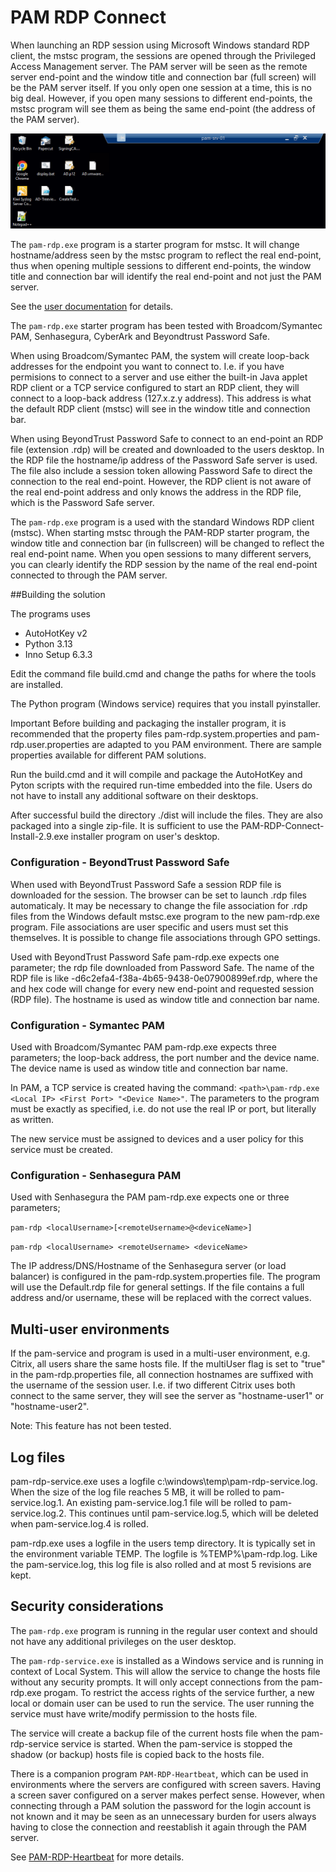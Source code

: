 # PAM RDP Connect

When launching an RDP session using Microsoft Windows standard RDP 
client, the mstsc program, the sessions are opened through the 
Privileged Access Management server. The PAM server will be seen as the 
remote server end-point and the window title and connection bar (full 
screen) will be the PAM server itself. If you only open one session at a 
time, this is no big deal. However, if you open many sessions to 
different end-points, the mstsc program will see them as being the same 
end-point (the address of the PAM server). 

![PAM RDP Connect](/Docs/ConnectionBar-PamServer.png)


The `pam-rdp.exe` program is a starter program for mstsc. It will change 
hostname/address seen by the mstsc program to reflect the real 
end-point, thus when opening multiple sessions to different end-points, 
the window title and connection bar will identify the real end-point and 
not just the PAM server. 

See the [user documentation](Docs/pam-rdp-connect.html) for details.


The `pam-rdp.exe` starter program has been tested with Broadcom/Symantec PAM, 
Senhasegura, CyberArk and Beyondtrust Password Safe. 

When using Broadcom/Symantec PAM, the system will create loop-back 
addresses for the endpoint you want to connect to. I.e. if you have 
permisions to connect to a server and use either the built-in Java 
applet RDP client or a TCP service configured to start an RDP client, 
they will connect to a loop-back address (127.x.z.y address). This 
address is what the default RDP client (mstsc) will see in the window 
title and connection bar. 

When using BeyondTrust Password Safe to connect to an end-point an RDP 
file (extension .rdp) will be created and downloaded to the users 
desktop. In the RDP file the hostname/ip address of the Password Safe 
server is used. The file also include a session token allowing Password 
Safe to direct the connection to the real end-point. However, the RDP 
client is not aware of the real end-point address and only knows the 
address in the RDP file, which is the Password Safe server. 

The `pam-rdp.exe` program is a used with the standard Windows RDP 
client (mstsc). When starting mstsc through the PAM-RDP starter program, 
the window title and connection bar (in fullscreen) will be changed to 
reflect the real end-point name. When you open sessions to many 
different servers, you can clearly identify the RDP session by the name 
of the real end-point connected to through the PAM server. 

##Building the solution

The programs uses
- AutoHotKey v2 
- Python 3.13
- Inno Setup 6.3.3

Edit the command file build.cmd and change the paths for where the 
tools are installed.

The Python program (Windows service) requires that you install pyinstaller.

Important
Before building and packaging the installer program, it is recommended that the 
property files pam-rdp.system.properties and pam-rdp.user.properties are adapted 
to you PAM environment. There are sample properties available for different PAM 
solutions.

Run the build.cmd and it will compile and package the AutoHotKey and Pyton scripts 
with the required run-time embedded into the file. Users
do not have to install any additional software on their desktops.

After successful build the directory ./dist will include the files. They are also 
packaged into a single zip-file.
It is sufficient to use the PAM-RDP-Connect-Install-2.9.exe installer program on
user's desktop.

### Configuration - BeyondTrust Password Safe

When used with BeyondTrust Password Safe a session RDP file is downloaded
for the session. The browser can be set to launch .rdp files automaticaly.
It may be necessary to change the file association for .rdp files
from the Windows default mstsc.exe program to the new pam-rdp.exe program.
File associations are user specific and users must set this themselves.
It is possible to change file associations through GPO settings.

Used with BeyondTrust Password Safe pam-rdp.exe expects one parameter; 
the rdp file downloaded from Password Safe. The name of the RDP file is 
like <hostname>-d6c2efa4-f38a-4b65-9438-0e07900899ef.rdp, where the 
<hostname> and hex code will change for every new end-point and 
requested session (RDP file). The hostname is used as window title and 
connection bar name. 


### Configuration - Symantec PAM

Used with Broadcom/Symantec PAM pam-rdp.exe expects three parameters; the 
loop-back address, the port number and the device name. The device name 
is used as window title and connection bar name. 

In PAM, a TCP service is created having the command: `<path>\pam-rdp.exe 
<Local IP> <First Port> "<Device Name>"`. The parameters to the program 
must be exactly as specified, i.e. do not use the real IP or port, but 
literally as written. 

The new service must be assigned to devices and a user policy for this 
service must be created.

### Configuration - Senhasegura PAM

Used with Senhasegura the PAM pam-rdp.exe expects one or three parameters; 

`pam-rdp <localUsername>[<remoteUsername>@<deviceName>]`

`pam-rdp <localUsername> <remoteUsername> <deviceName>` 

The IP address/DNS/Hostname of the Senhasegura server (or load balancer) is 
configured in the pam-rdp.system.properties file. The program will use the 
Default.rdp file for general settings. If the file contains a full address
and/or username, these will be replaced with the correct values.


## Multi-user environments

If the pam-service and program is used in a multi-user environment, e.g. 
Citrix, all users share the same hosts file. If the multiUser flag is 
set to "true" in the pam-rdp.properties file, all connection hostnames 
are suffixed with the username of the session user. I.e. if two 
different Citrix uses both connect to the same server, they will see the 
server as "hostname-user1" or "hostname-user2". 

Note: This feature has not been tested.

## Log files

pam-rdp-service.exe uses a logfile c:\windows\temp\pam-rdp-service.log. When the 
size of the log file reaches 5 MB, it will be rolled to 
pam-service.log.1. An existing pam-service.log.1 file will be rolled to 
pam-service.log.2. This continues until pam-service.log.5, which will be 
deleted when pam-service.log.4 is rolled. 

pam-rdp.exe uses a logfile in the users temp directory. It is typically 
set in the environment variable TEMP. The logfile is %TEMP%\pam-rdp.log. 
Like the pam-service.log, this log file is also rolled and at most 5 
revisions are kept. 

## Security considerations

The `pam-rdp.exe` program is running in the regular user context and 
should not have any additional privileges on the user desktop. 

The `pam-rdp-service.exe` is installed as a Windows service and is running in context of Local System. 
This will allow the service to change the hosts file without any 
security prompts. It will only accept connections from the pam-rdp.exe 
progam. To restrict the access rights of the service further, a new 
local or domain user can be used to run the service. The user running 
the service must have write/modify permission to the hosts 
file.

The service will create a backup file of the current hosts file when the 
pam-rdp-service service is started. When the pam-service is stopped the 
shadow (or backup) hosts file is copied back to the hosts file. 

There is a companion program `PAM-RDP-Heartbeat`, which can be used 
in environments where the servers are configured with screen savers.
Having a screen saver configured on a server makes perfect sense. 
However, when connecting through a PAM solution the password for the 
login account is not known and it may be seen as an unnecessary burden 
for users always having to close the connection and reestablish it again
through the PAM server.

See [PAM-RDP-Heartbeat](https://github.com/pam-exchange/PAM-RDP-Heartbeat) for more details.
 
